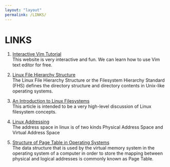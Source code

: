 ```yaml
---
layout: "layout"
permalink: /LINKS/
---
```


# LINKS

1. [Interactive Vim Tutorial](https://www.openvim.com/)<br>
This website is very interactive and fun. We can learn how to use Vim text editor
for free.

2. [Linux File Hierarchy Structure](https://www.geeksforgeeks.org/linux-file-hierarchy-structure/)<br>
The Linux File Hierarchy Structure or the Filesystem Hierarchy Standard (FHS) defines the directory structure and directory contents in Unix-like operating systems.

3. [An Introduction to Linux Filesystems](https://opensource.com/life/16/10/introduction-linux-filesystems)<br>
This article is intended to be a very high-level discussion of Linux filesystem concepts.

4. [Linux Addressing](https://medium.com/@navaneethrvce/linux-addressing-40b35ff4ae4a)<br>
The address space in linux is of two kinds
Physical Address Space and Virtual Address Space

5. [Structure of Page Table in Operating Systems](https://www.studytonight.com/operating-system/structure-of-page-table-in-operating-systems)<br>
The data structure that is used by the virtual memory system in the operating system of a computer in order to store the mapping between physical and logical addresses is commonly known as Page Table.
